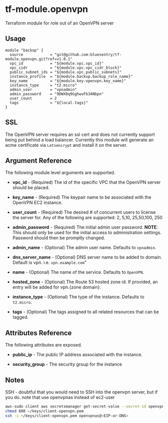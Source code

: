 # tf-module.openvpn
Terraform module for role out of an OpenVPN server

## Usage
```hcl-terraform
module "backup" {
  source            = "git@github.com:bluesentry/tf-module.openvpn.git?ref=v1.0.1"
  vpc_id            = "${module.vpc.vpc_id}"
  vpc_cidr          = "${module.vpc.vpc_cidr_block}"
  public_subnet_ids = "${module.vpc.public_subnets}"
  instance_profile  = "${module.backup.backup_role_name}"
  key_name          = "${module.key-openvpn.key_name}"
  instance_type     = "t2.micro"
  admin_user        = "vpnadmin"
  admin_password    = "9DWX8q9GghwvFb34Nbpn"
  user_count        = 2
  tags              = "${local.tags}"
}
```

## SSL
The OpenVPN server requires an ssl cert and does not currently support being put behind a load balancer.  Currently this module will generate an acme certificate via `Letsencrypt` and install it on the server.


## Argument Reference
The following module level arguments are supported.

* **vpc_id** - (Required) The id of the specific VPC that the OpenVPN server should be placed.

* **key_name** - (Required) The keypair name to be associated with the OpenVPN EC2 instance.
 
* **user_count** - (Required) The desired # of concurrent users to license the server for.  Any of the following are supported: 2, 5,10, 25,50,100, 250

* **admin_password** - (Required) The initial admin user password.  **NOTE**: This should only be used for the initial access to administration settings.  Password should then be promptly changed.

* **admin_name** - (Optional) The admin user name.  Defaults to `vpnadmin`.

* **dns_server_name** - (Optional) DNS server name to be added to domain.  Default is vpn. i.e. `vpn.example.com`"

* **name** - (Optional) The name of the service.  Defaults to `OpenVPN`.

* **hosted_zone** - (Optional) The Route 53 hosted zone id.  If provided, an entry will be added for vpn.{zone domain}.

* **instance_type** - (Optional) The type of the instance.  Defaults to `t2.micro`.

* **tags** - (Optional) The tags assigned to all related resources that can be tagged.


## Attributes Reference
The following attributes are exposed.

* **public_ip** - The public IP address associated with the instance.

* **security_group** - The security group for the instance


## Notes

SSH - doubtful that you would need to SSH into the openvpn server, but if you do. note that use openvpnas instead of ec2-user

```bash
aws-sudo client aws secretsmanager get-secret-value --secret-id openvpn.pem | jq -r '.SecretString' > ~/keys/client-openvpn.pem
chmod 600 ~/keys/client-openvpn.pem
ssh -i ~/keys/client-openvpn.pem openvpnas@<EIP-or-DNS>
```

